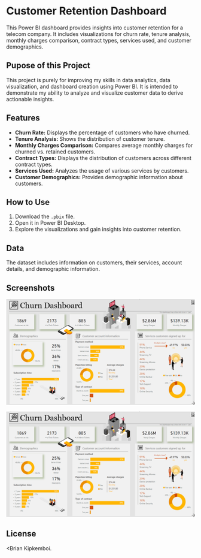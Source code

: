 # Customer Retention Dashboard

This Power BI dashboard provides insights into customer retention for a telecom company. It includes visualizations for churn rate, tenure analysis, monthly charges comparison, contract types, services used, and customer demographics.

## Pupose of this Project
This project is purely for improving my skills in data analytics, data visualization, and dashboard creation using Power BI. It is intended to demonstrate my ability to analyze and visualize customer data to derive actionable insights.
 

## Features
- **Churn Rate:** Displays the percentage of customers who have churned.
- **Tenure Analysis:** Shows the distribution of customer tenure.
- **Monthly Charges Comparison:** Compares average monthly charges for churned vs. retained customers.
- **Contract Types:** Displays the distribution of customers across different contract types.
- **Services Used:** Analyzes the usage of various services by customers.
- **Customer Demographics:** Provides demographic information about customers.

## How to Use
1. Download the `.pbix` file.
2. Open it in Power BI Desktop.
3. Explore the visualizations and gain insights into customer retention.

## Data
The dataset includes information on customers, their services, account details, and demographic information.

## Screenshots
![Churn](https://github.com/Briankipkemboi78/Customer-Retention-Dashboard/blob/main/churn1.png?raw=true)

![Customer Risk Analysis](https://github.com/Briankipkemboi78/Customer-Retention-Dashboard/blob/main/churn1.png?raw=true)
## License
<Brian Kipkemboi.
